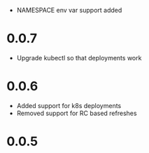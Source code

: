 
 - NAMESPACE env var support added

# 0.0.7

 - Upgrade kubectl so that deployments work

# 0.0.6

 - Added support for k8s deployments
 - Removed support for RC based refreshes

# 0.0.5
